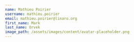 ```yaml
---
name: Mathieu Poirier
username: mathieu.poirier
email: mathieu.poirier@linaro.org
first_name: Mark
last_name: Orvek
image_path: /assets/images/content/avatar-placeholder.png
---
```

